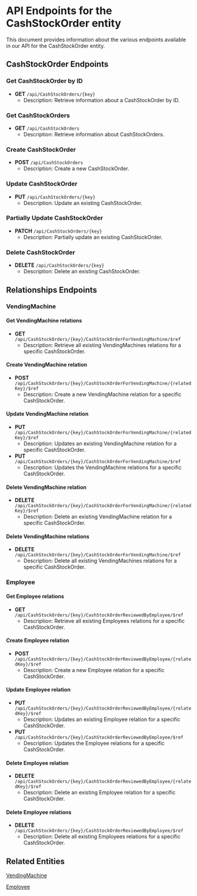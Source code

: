 # API Endpoints for the CashStockOrder entity

This document provides information about the various endpoints available in our API for the CashStockOrder entity.

## CashStockOrder Endpoints

### Get CashStockOrder by ID
- **GET** `/api/CashStockOrders/{key}`
  - Description: Retrieve information about a CashStockOrder by ID.
  
### Get CashStockOrders
- **GET** `/api/CashStockOrders`
  - Description: Retrieve information about CashStockOrders.

### Create CashStockOrder
- **POST** `/api/CashStockOrders`
  - Description: Create a new CashStockOrder.

### Update CashStockOrder
- **PUT** `/api/CashStockOrders/{key}`
  - Description: Update an existing CashStockOrder.

### Partially Update CashStockOrder
- **PATCH** `/api/CashStockOrders/{key}`
  - Description: Partially update an existing CashStockOrder.
 
### Delete CashStockOrder
- **DELETE** `/api/CashStockOrders/{key}`
  - Description: Delete an existing CashStockOrder.

## Relationships Endpoints

### VendingMachine

#### Get VendingMachine relations
- **GET** `/api/CashStockOrders/{key}/CashStockOrderForVendingMachine/$ref`
  - Description: Retrieve all existing VendingMachines relations for a specific CashStockOrder.
  
#### Create VendingMachine relation
- **POST** `/api/CashStockOrders/{key}/CashStockOrderForVendingMachine/{relatedKey}/$ref`
  - Description: Create a new VendingMachine relation for a specific CashStockOrder.
  
#### Update VendingMachine relation
- **PUT** `/api/CashStockOrders/{key}/CashStockOrderForVendingMachine/{relatedKey}/$ref`
  - Description: Updates an existing VendingMachine relation for a specific CashStockOrder.
- **PUT** `/api/CashStockOrders/{key}/CashStockOrderForVendingMachine/$ref`
  - Description: Updates the VendingMachine relations for a specific CashStockOrder.

#### Delete VendingMachine relation
- **DELETE** `/api/CashStockOrders/{key}/CashStockOrderForVendingMachine/{relatedKey}/$ref`
  - Description: Delete an existing VendingMachine relation for a specific CashStockOrder.

#### Delete VendingMachine relations
- **DELETE** `/api/CashStockOrders/{key}/CashStockOrderForVendingMachine/$ref`
  - Description: Delete all existing VendingMachines relations for a specific CashStockOrder.

### Employee

#### Get Employee relations
- **GET** `/api/CashStockOrders/{key}/CashStockOrderReviewedByEmployee/$ref`
  - Description: Retrieve all existing Employees relations for a specific CashStockOrder.
  
#### Create Employee relation
- **POST** `/api/CashStockOrders/{key}/CashStockOrderReviewedByEmployee/{relatedKey}/$ref`
  - Description: Create a new Employee relation for a specific CashStockOrder.
  
#### Update Employee relation
- **PUT** `/api/CashStockOrders/{key}/CashStockOrderReviewedByEmployee/{relatedKey}/$ref`
  - Description: Updates an existing Employee relation for a specific CashStockOrder.
- **PUT** `/api/CashStockOrders/{key}/CashStockOrderReviewedByEmployee/$ref`
  - Description: Updates the Employee relations for a specific CashStockOrder.

#### Delete Employee relation
- **DELETE** `/api/CashStockOrders/{key}/CashStockOrderReviewedByEmployee/{relatedKey}/$ref`
  - Description: Delete an existing Employee relation for a specific CashStockOrder.

#### Delete Employee relations
- **DELETE** `/api/CashStockOrders/{key}/CashStockOrderReviewedByEmployee/$ref`
  - Description: Delete all existing Employees relations for a specific CashStockOrder.

## Related Entities

[VendingMachine](VendingMachineEndpoints.md)

[Employee](EmployeeEndpoints.md)
